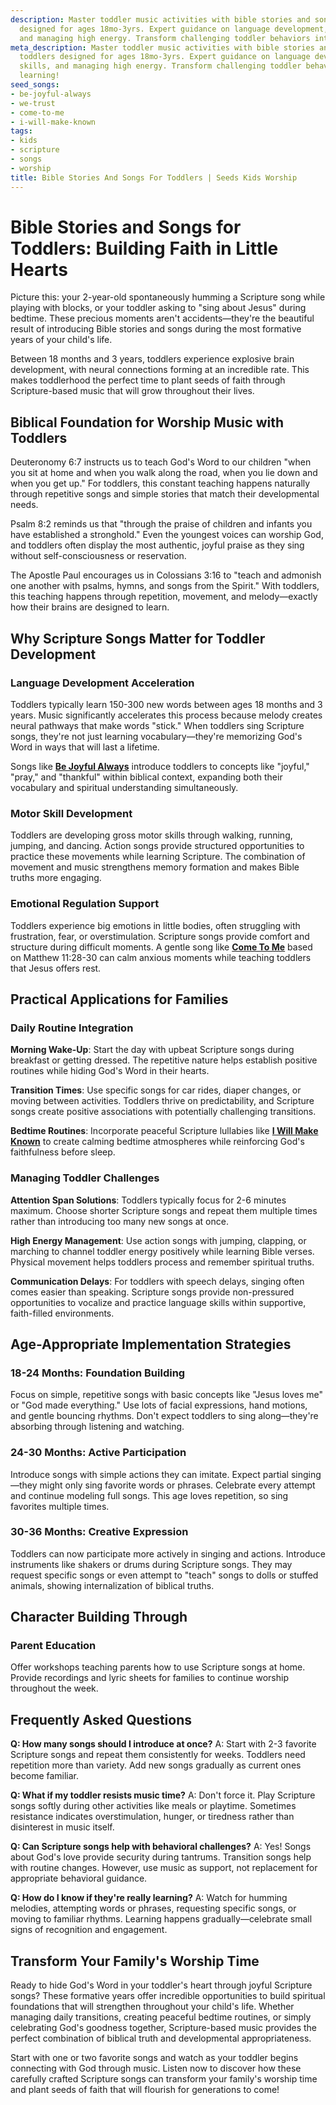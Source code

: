 ```yaml
---
description: Master toddler music activities with bible stories and songs for toddlers
  designed for ages 18mo-3yrs. Expert guidance on language development, motor skills,
  and managing high energy. Transform challenging toddler behaviors into joyful learning!
meta_description: Master toddler music activities with bible stories and songs for
  toddlers designed for ages 18mo-3yrs. Expert guidance on language development, motor
  skills, and managing high energy. Transform challenging toddler behaviors into joyful
  learning!
seed_songs:
- be-joyful-always
- we-trust
- come-to-me
- i-will-make-known
tags:
- kids
- scripture
- songs
- worship
title: Bible Stories And Songs For Toddlers | Seeds Kids Worship
---
```

# Bible Stories and Songs for Toddlers: Building Faith in Little Hearts

Picture this: your 2-year-old spontaneously humming a Scripture song while playing with blocks, or your toddler asking to "sing about Jesus" during bedtime. These precious moments aren't accidents—they're the beautiful result of introducing Bible stories and songs during the most formative years of your child's life.

Between 18 months and 3 years, toddlers experience explosive brain development, with neural connections forming at an incredible rate. This makes toddlerhood the perfect time to plant seeds of faith through Scripture-based music that will grow throughout their lives.

## Biblical Foundation for Worship Music with Toddlers

Deuteronomy 6:7 instructs us to teach God's Word to our children "when you sit at home and when you walk along the road, when you lie down and when you get up." For toddlers, this constant teaching happens naturally through repetitive songs and simple stories that match their developmental needs.

Psalm 8:2 reminds us that "through the praise of children and infants you have established a stronghold." Even the youngest voices can worship God, and toddlers often display the most authentic, joyful praise as they sing without self-consciousness or reservation.

The Apostle Paul encourages us in Colossians 3:16 to "teach and admonish one another with psalms, hymns, and songs from the Spirit." With toddlers, this teaching happens through repetition, movement, and melody—exactly how their brains are designed to learn.

## Why Scripture Songs Matter for Toddler Development

### Language Development Acceleration
Toddlers typically learn 150-300 new words between ages 18 months and 3 years. Music significantly accelerates this process because melody creates neural pathways that make words "stick." When toddlers sing Scripture songs, they're not just learning vocabulary—they're memorizing God's Word in ways that will last a lifetime.

Songs like **[Be Joyful Always](https://seedskidsworship.com/product/joyful-always-1-thessalonians-516-18/)** introduce toddlers to concepts like "joyful," "pray," and "thankful" within biblical context, expanding both their vocabulary and spiritual understanding simultaneously.

### Motor Skill Development
Toddlers are developing gross motor skills through walking, running, jumping, and dancing. Action songs provide structured opportunities to practice these movements while learning Scripture. The combination of movement and music strengthens memory formation and makes Bible truths more engaging.

### Emotional Regulation Support
Toddlers experience big emotions in little bodies, often struggling with frustration, fear, or overstimulation. Scripture songs provide comfort and structure during difficult moments. A gentle song like **[Come To Me](https://seedskidsworship.com/product/when-you-lie-down-lullabies-scripture-songs/)** based on Matthew 11:28-30 can calm anxious moments while teaching toddlers that Jesus offers rest.

## Practical Applications for Families

### Daily Routine Integration
**Morning Wake-Up**: Start the day with upbeat Scripture songs during breakfast or getting dressed. The repetitive nature helps establish positive routines while hiding God's Word in their hearts.

**Transition Times**: Use specific songs for car rides, diaper changes, or moving between activities. Toddlers thrive on predictability, and Scripture songs create positive associations with potentially challenging transitions.

**Bedtime Routines**: Incorporate peaceful Scripture lullabies like **[I Will Make Known](https://seedskidsworship.com/product/i-will-make-known-psalm-891/)** to create calming bedtime atmospheres while reinforcing God's faithfulness before sleep.

### Managing Toddler Challenges
**Attention Span Solutions**: Toddlers typically focus for 2-6 minutes maximum. Choose shorter Scripture songs and repeat them multiple times rather than introducing too many new songs at once.

**High Energy Management**: Use action songs with jumping, clapping, or marching to channel toddler energy positively while learning Bible verses. Physical movement helps toddlers process and remember spiritual truths.

**Communication Delays**: For toddlers with speech delays, singing often comes easier than speaking. Scripture songs provide non-pressured opportunities to vocalize and practice language skills within supportive, faith-filled environments.

## Age-Appropriate Implementation Strategies

### 18-24 Months: Foundation Building
Focus on simple, repetitive songs with basic concepts like "Jesus loves me" or "God made everything." Use lots of facial expressions, hand motions, and gentle bouncing rhythms. Don't expect toddlers to sing along—they're absorbing through listening and watching.

### 24-30 Months: Active Participation
Introduce songs with simple actions they can imitate. Expect partial singing—they might only sing favorite words or phrases. Celebrate every attempt and continue modeling full songs. This age loves repetition, so sing favorites multiple times.

### 30-36 Months: Creative Expression
Toddlers can now participate more actively in singing and actions. Introduce instruments like shakers or drums during Scripture songs. They may request specific songs or even attempt to "teach" songs to dolls or stuffed animals, showing internalization of biblical truths.

## Character Building Through

### Parent Education
Offer workshops teaching parents how to use Scripture songs at home. Provide recordings and lyric sheets for families to continue worship throughout the week.

## Frequently Asked Questions

**Q: How many songs should I introduce at once?**
A: Start with 2-3 favorite Scripture songs and repeat them consistently for weeks. Toddlers need repetition more than variety. Add new songs gradually as current ones become familiar.

**Q: What if my toddler resists music time?**
A: Don't force it. Play Scripture songs softly during other activities like meals or playtime. Sometimes resistance indicates overstimulation, hunger, or tiredness rather than disinterest in music itself.

**Q: Can Scripture songs help with behavioral challenges?**
A: Yes! Songs about God's love provide security during tantrums. Transition songs help with routine changes. However, use music as support, not replacement for appropriate behavioral guidance.

**Q: How do I know if they're really learning?**
A: Watch for humming melodies, attempting words or phrases, requesting specific songs, or moving to familiar rhythms. Learning happens gradually—celebrate small signs of recognition and engagement.

## Transform Your Family's Worship Time

Ready to hide God's Word in your toddler's heart through joyful Scripture songs? These formative years offer incredible opportunities to build spiritual foundations that will strengthen throughout your child's life. Whether managing daily transitions, creating peaceful bedtime routines, or simply celebrating God's goodness together, Scripture-based music provides the perfect combination of biblical truth and developmental appropriateness.

Start with one or two favorite songs and watch as your toddler begins connecting with God through music. Listen now to discover how these carefully crafted Scripture songs can transform your family's worship time and plant seeds of faith that will flourish for generations to come!

<script type="application/ld+json">
{
  "@context": "https://schema.org",
  "@type": "Article",
  "headline": "Bible Stories And Songs For Toddlers",
  "author": {
    "@type": "Organization",
    "name": "Seeds Kids Worship"
  },
  "publisher": {
    "@type": "Organization",
    "name": "Seeds Kids Worship",
    "logo": {
      "@type": "ImageObject",
      "url": "https://seedskidsworship.com/logo.png"
    }
  },
  "datePublished": "2025-09-02T18:03:37.955902",
  "dateModified": "2025-09-02T18:03:37.955937",
  "description": "Master toddler music activities with bible stories and songs for toddlers designed for ages 18mo-3yrs. Expert guidance on language development, motor skills, an",
  "mainEntityOfPage": {
    "@type": "WebPage",
    "@id": "https://seedskidsworship.com/activities/bible-stories-and-songs-for-toddlers/"
  }
}
</script>

<script type="application/ld+json">
{
  "@context": "https://schema.org",
  "@type": "Product",
  "name": "Be Joyful Always",
  "description": "Upbeat anthem reminding children to be joyful always pray continually and give thanks in all circumstances",
  "url": "https://seedskidsworship.com/product/joyful-always-1-thessalonians-516-18/",
  "brand": {
    "@type": "Brand",
    "name": "Seeds Kids Worship"
  },
  "category": "Children's Christian Music",
  "album": "Seeds of Purpose"
}
</script>

<script type="application/ld+json">
{
  "@context": "https://schema.org",
  "@type": "Product",
  "name": "We Trust",
  "description": "Trust song contrasting trust in chariots versus trust in God from Psalm 20:7",
  "url": "https://seedskidsworship.com/product/we-trust-psalm-207-2/",
  "brand": {
    "@type": "Brand",
    "name": "Seeds Kids Worship"
  },
  "category": "Children's Christian Music",
  "album": "The Character of God (Bonus Track)"
}
</script>

<script type="application/ld+json">
{
  "@context": "https://schema.org",
  "@type": "Product",
  "name": "Come To Me",
  "description": "Biblical lullaby based on Matthew 11:28-30 offering rest and comfort through God's Word. Creates peaceful atmosphere for bedtime worship reminding families that true rest comes from God alone. Part of Scripture-based lullaby collection.",
  "url": "https://seedskidsworship.com/product/when-you-lie-down-lullabies-scripture-songs/",
  "brand": {
    "@type": "Brand",
    "name": "Seeds Kids Worship"
  },
  "category": "Children's Christian Music",
  "album
